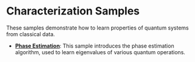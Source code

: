 # Characterization Samples #

These samples demonstrate how to learn properties of quantum systems from classical data.

- **[Phase Estimation](./phase-estimation)**:
  This sample introduces the phase estimation algorithm, used to learn eigenvalues of various quantum operations.
